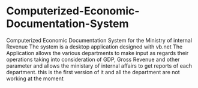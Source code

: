 # Computerized-Economic-Documentation-System
Computerized Economic Documentation System for the Ministry of internal Revenue
The system is a desktop application designed with vb.net
The Application allows the various departments to make input as regards their operations taking into consideration of GDP, Gross Revenue and other parameter and allows the ministary of internal affairs to get reports of each department.
this is the first version of it and all the department are not working at the moment
